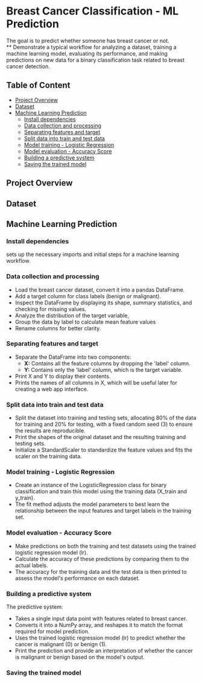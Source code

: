 # Breast Cancer Classification - ML Prediction
The goal is to predict whether someone has breast cancer or not.  
** Demonstrate a typical workflow for analyzing a dataset, training a machine learning model, evaluating its performance, and making predictions on new data for a binary classification task related to breast cancer detection.
## Table of Content
- [Project Overview](#project-overview)
- [Dataset](#dataset)
- [Machine Learning Prediction](#machine-learning-prediction)
  - [Install dependencies](#install-dependencies)
  - [Data collection and processing](#data-collection-and-processing)
  - [Separating features and target](#separating-features-and-target)
  - [Split data into train and test data](#split-data-into-train-and-test-data)
  - [Model training - Logistic Regression](#model-training---ogistic-regression)
  - [Model evaluation - Accuracy Score](#model-evaluation---accuracy-score)
  - [Building a predictive system](#building-a-predictive-system)
  - [Saving the trained model](#saving-the-trained-model)

## Project Overview

## Dataset

## Machine Learning Prediction
### Install dependencies
sets up the necessary imports and initial steps for a machine learning workflow.

### Data collection and processing
- Load the breast cancer dataset, convert it into a pandas DataFrame.
- Add a target column for class labels (benign or malignant).
- Inspect the DataFrame by displaying its shape, summary statistics, and checking for missing values.
- Analyze the distribution of the target variable,
- Group the data by label to calculate mean feature values
- Rename columns for better clarity.

### Separating features and target
- Separate the DataFrame into two components:
  - **X:** Contains all the feature columns by dropping the 'label' column.
  - **Y:** Contains only the 'label' column, which is the target variable.
- Print X and Y to display their contents.
- Prints the names of all columns in X, which will be useful later for creating a web app interface.

### Split data into train and test data
- Split the dataset into training and testing sets, allocating 80% of the data for training and 20% for testing, with a fixed random seed (3) to ensure the results are reproducible.
- Print the shapes of the original dataset and the resulting training and testing sets.
- Initialize a StandardScaler to standardize the feature values and fits the scaler on the training data.

### Model training - Logistic Regression
- Create an instance of the LogisticRegression class for binary classification and train this model using the training data (X_train and y_train).
- The fit method adjusts the model parameters to best learn the relationship between the input features and target labels in the training set.

### Model evaluation - Accuracy Score
- Make predictions on both the training and test datasets using the trained logistic regression model (lr).
- Calculate the accuracy of these predictions by comparing them to the actual labels.
- The accuracy for the training data and the test data is then printed to assess the model's performance on each dataset.

### Building a predictive system
The predictive system:
- Takes a single input data point with features related to breast cancer.
- Converts it into a NumPy array, and reshapes it to match the format required for model prediction.
- Uses the trained logistic regression model (lr) to predict whether the cancer is malignant (0) or benign (1).
- Print the prediction and provide an interpretation of whether the cancer is malignant or benign based on the model's output.

### Saving the trained model
